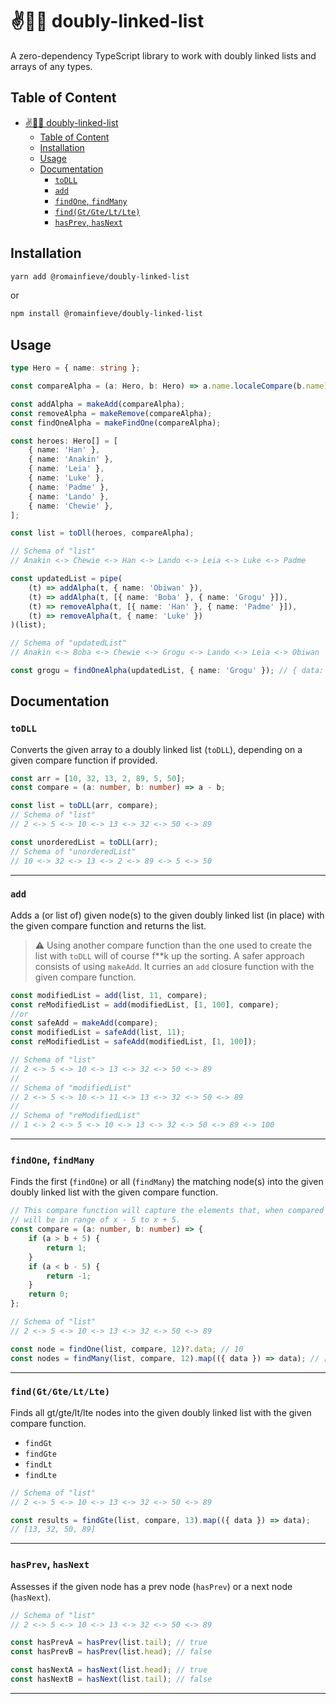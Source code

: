# ✌️🔗📝 doubly-linked-list

A zero-dependency TypeScript library to work with doubly linked lists and arrays of any types.

## Table of Content

-   [✌️🔗📝 doubly-linked-list](#️-doubly-linked-list)
    -   [Table of Content](#table-of-content)
    -   [Installation](#installation)
    -   [Usage](#usage)
    -   [Documentation](#documentation)
        -   [`toDLL`](#todll)
        -   [`add`](#add)
        -   [`findOne`, `findMany`](#findone-findmany)
        -   [`find(Gt/Gte/Lt/Lte)`](#findgtgteltlte)
        -   [`hasPrev`, `hasNext`](#hasprev-hasnext)

## Installation

```sh
yarn add @romainfieve/doubly-linked-list
```

or

```sh
npm install @romainfieve/doubly-linked-list
```

## Usage

```typescript
type Hero = { name: string };

const compareAlpha = (a: Hero, b: Hero) => a.name.localeCompare(b.name);

const addAlpha = makeAdd(compareAlpha);
const removeAlpha = makeRemove(compareAlpha);
const findOneAlpha = makeFindOne(compareAlpha);

const heroes: Hero[] = [
    { name: 'Han' },
    { name: 'Anakin' },
    { name: 'Leia' },
    { name: 'Luke' },
    { name: 'Padme' },
    { name: 'Lando' },
    { name: 'Chewie' },
];

const list = toDll(heroes, compareAlpha);

// Schema of "list"
// Anakin <-> Chewie <-> Han <-> Lando <-> Leia <-> Luke <-> Padme

const updatedList = pipe(
    (t) => addAlpha(t, { name: 'Obiwan' }),
    (t) => addAlpha(t, [{ name: 'Boba' }, { name: 'Grogu' }]),
    (t) => removeAlpha(t, [{ name: 'Han' }, { name: 'Padme' }]),
    (t) => removeAlpha(t, { name: 'Luke' })
)(list);

// Schema of "updatedList"
// Anakin <-> Boba <-> Chewie <-> Grogu <-> Lando <-> Leia <-> Obiwan

const grogu = findOneAlpha(updatedList, { name: 'Grogu' }); // { data: 'Grogu', next: ..., prev: ...}
```

## Documentation

### `toDLL`

Converts the given array to a doubly linked list (`toDLL`), depending on a given compare function if provided.

```typescript
const arr = [10, 32, 13, 2, 89, 5, 50];
const compare = (a: number, b: number) => a - b;

const list = toDLL(arr, compare);
// Schema of "list"
// 2 <-> 5 <-> 10 <-> 13 <-> 32 <-> 50 <-> 89

const unorderedList = toDLL(arr);
// Schema of "unorderedList"
// 10 <-> 32 <-> 13 <-> 2 <-> 89 <-> 5 <-> 50
```

---

### `add`

Adds a (or list of) given node(s) to the given doubly linked list (in place) with the given compare function and returns the list.

> :warning: Using another compare function than the one used to create the list with `toDLL` will of course f\*\*k up the sorting. A safer approach consists of using `makeAdd`. It curries an `add` closure function with the given compare function.

```typescript
const modifiedList = add(list, 11, compare);
const reModifiedList = add(modifiedList, [1, 100], compare);
//or
const safeAdd = makeAdd(compare);
const modifiedList = safeAdd(list, 11);
const reModifiedList = safeAdd(modifiedList, [1, 100]);

// Schema of "list"
// 2 <-> 5 <-> 10 <-> 13 <-> 32 <-> 50 <-> 89
//
// Schema of "modifiedList"
// 2 <-> 5 <-> 10 <-> 11 <-> 13 <-> 32 <-> 50 <-> 89
//
// Schema of "reModifiedList"
// 1 <-> 2 <-> 5 <-> 10 <-> 13 <-> 32 <-> 50 <-> 89 <-> 100
```

---

### `findOne`, `findMany`

Finds the first (`findOne`) or all (`findMany`) the matching node(s) into the given doubly linked list with the given compare function.

```typescript
// This compare function will capture the elements that, when compared with the searched one,
// will be in range of x - 5 to x + 5.
const compare = (a: number, b: number) => {
    if (a > b + 5) {
        return 1;
    }
    if (a < b - 5) {
        return -1;
    }
    return 0;
};

// Schema of "list"
// 2 <-> 5 <-> 10 <-> 13 <-> 32 <-> 50 <-> 89

const node = findOne(list, compare, 12)?.data; // 10
const nodes = findMany(list, compare, 12).map(({ data }) => data); // [ 10, 13 ]
```

---

### `find(Gt/Gte/Lt/Lte)`

Finds all gt/gte/lt/lte nodes into the given doubly linked list with the given compare function.

-   `findGt`
-   `findGte`
-   `findLt`
-   `findLte`

```typescript
// Schema of "list"
// 2 <-> 5 <-> 10 <-> 13 <-> 32 <-> 50 <-> 89

const results = findGte(list, compare, 13).map(({ data }) => data);
// [13, 32, 50, 89]
```

---

### `hasPrev`, `hasNext`

Assesses if the given node has a prev node (`hasPrev`) or a next node (`hasNext`).

```typescript
// Schema of "list"
// 2 <-> 5 <-> 10 <-> 13 <-> 32 <-> 50 <-> 89

const hasPrevA = hasPrev(list.tail); // true
const hasPrevB = hasPrev(list.head); // false

const hasNextA = hasNext(list.head); // true
const hasNextB = hasNext(list.tail); // false
```

---
